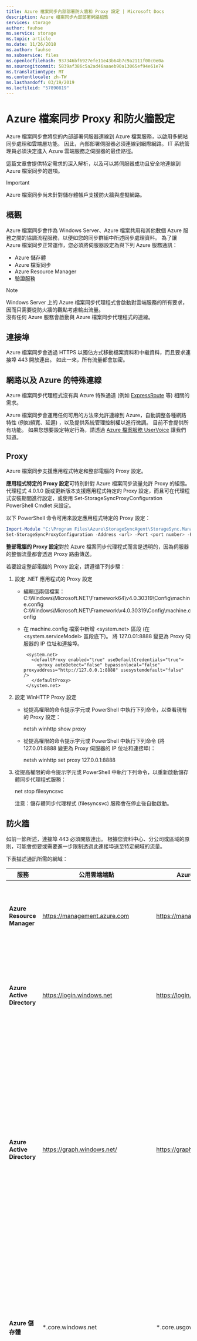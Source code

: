 ```yaml
---
title: Azure 檔案同步內部部署防火牆和 Proxy 設定 | Microsoft Docs
description: Azure 檔案同步內部部署網路組態
services: storage
author: fauhse
ms.service: storage
ms.topic: article
ms.date: 11/26/2018
ms.author: fauhse
ms.subservice: files
ms.openlocfilehash: 937346bf6927efe11e43b64b7c9a2111f00c0e0a
ms.sourcegitcommit: 5839af386c5a2ad46aaaeb90a13065ef94e61e74
ms.translationtype: MT
ms.contentlocale: zh-TW
ms.lasthandoff: 03/19/2019
ms.locfileid: "57890819"
---
```

# <a name="azure-file-sync-proxy-and-firewall-settings"></a>Azure 檔案同步 Proxy 和防火牆設定
Azure 檔案同步會將您的內部部署伺服器連線到 Azure 檔案服務，以啟用多網站同步處理和雲端層功能。 因此，內部部署伺服器必須連線到網際網路。 IT 系統管理員必須決定進入 Azure 雲端服務之伺服器的最佳路徑。

這篇文章會提供特定需求的深入解析，以及可以將伺服器成功且安全地連線到 Azure 檔案同步的選項。

> [!Important]
> Azure 檔案同步尚未針對儲存體帳戶支援防火牆與虛擬網路。

## <a name="overview"></a>概觀
Azure 檔案同步會作為 Windows Server、Azure 檔案共用和其他數個 Azure 服務之間的協調流程服務，以便如您的同步群組中所述同步處理資料。 為了讓 Azure 檔案同步正常運作，您必須將伺服器設定為與下列 Azure 服務通訊：

- Azure 儲存體
- Azure 檔案同步
- Azure Resource Manager
- 驗證服務

> [!Note]  
> Windows Server 上的 Azure 檔案同步代理程式會啟動對雲端服務的所有要求，因而只需要從防火牆的觀點考慮輸出流量。 <br /> 沒有任何 Azure 服務會啟動與 Azure 檔案同步代理程式的連線。

## <a name="ports"></a>連接埠
Azure 檔案同步會透過 HTTPS 以獨佔方式移動檔案資料和中繼資料，而且要求連接埠 443 開放連出。
如此一來，所有流量都會加密。

## <a name="networks-and-special-connections-to-azure"></a>網路以及 Azure 的特殊連線
Azure 檔案同步代理程式沒有與 Azure 特殊通道 (例如 [ExpressRoute](../../expressroute/expressroute-introduction.md) 等) 相關的需求。

Azure 檔案同步會運用任何可用的方法來允許連線到 Azure，自動調整各種網路特性 (例如頻寬、延遲) ，以及提供系統管理控制權以進行微調。 目前不會提供所有功能。 如果您想要設定特定行為，請透過 [Azure 檔案服務 UserVoice](https://feedback.azure.com/forums/217298-storage?category_id=180670) 讓我們知道。

## <a name="proxy"></a>Proxy
Azure 檔案同步支援應用程式特定和整部電腦的 Proxy 設定。

**應用程式特定的 Proxy 設定**可特別針對 Azure 檔案同步流量允許 Proxy 的組態。 代理程式 4.0.1.0 版或更新版本支援應用程式特定的 Proxy 設定，而且可在代理程式安裝期間進行設定，或使用 Set-StorageSyncProxyConfiguration PowerShell Cmdlet 來設定。

以下 PowerShell 命令可用來設定應用程式特定的 Proxy 設定：
```PowerShell
Import-Module "C:\Program Files\Azure\StorageSyncAgent\StorageSync.Management.ServerCmdlets.dll"
Set-StorageSyncProxyConfiguration -Address <url> -Port <port number> -ProxyCredential <credentials>
```
**整部電腦的 Proxy 設定**對於 Azure 檔案同步代理程式而言是透明的，因為伺服器的整個流量都會透過 Proxy 路由傳送。

若要設定整部電腦的 Proxy 設定，請遵循下列步驟： 

1. 設定 .NET 應用程式的 Proxy 設定 

   - 編輯這兩個檔案：  
     C:\Windows\Microsoft.NET\Framework64\v4.0.30319\Config\machine.config  
     C:\Windows\Microsoft.NET\Framework\v4.0.30319\Config\machine.config

   - 在 machine.config 檔案中新增 <system.net> 區段 (在 <system.serviceModel> 區段底下)。  將 127.0.01:8888 變更為 Proxy 伺服器的 IP 位址和連接埠。 
     ```
      <system.net>
        <defaultProxy enabled="true" useDefaultCredentials="true">
          <proxy autoDetect="false" bypassonlocal="false" proxyaddress="http://127.0.0.1:8888" usesystemdefault="false" />
        </defaultProxy>
      </system.net>
     ```

2. 設定 WinHTTP Proxy 設定 

   - 從提高權限的命令提示字元或 PowerShell 中執行下列命令，以查看現有的 Proxy 設定：   

     netsh winhttp show proxy

   - 從提高權限的命令提示字元或 PowerShell 中執行下列命令 (將 127.0.01:8888 變更為 Proxy 伺服器的 IP 位址和連接埠)：  

     netsh winhttp set proxy 127.0.0.1:8888

3. 從提高權限的命令提示字元或 PowerShell 中執行下列命令，以重新啟動儲存體同步代理程式服務： 

      net stop filesyncsvc

      注意：儲存體同步代理程式 (filesyncsvc) 服務會在停止後自動啟動。

## <a name="firewall"></a>防火牆
如前一節所述，連接埠 443 必須開放連出。 根據您資料中心、分公司或區域的原則，可能會想要或需要進一步限制透過此連接埠送至特定網域的流量。

下表描述通訊所需的網域：

| 服務 | 公用雲端端點 | Azure Government 端點 | 使用量 |
|---------|----------------|---------------|------------------------------|
| **Azure Resource Manager** | https://management.azure.com | https://management.usgovcloudapi.net | 任何使用者呼叫 (例如 PowerShell) 都會通過這個 URL，包括初始伺服器註冊呼叫。 |
| **Azure Active Directory** | https://login.windows.net | https://login.microsoftonline.us | Azure Resource Manager 呼叫必須由已驗證的使用者進行。 為了獲致成功，此 URL 用於進行使用者驗證。 |
| **Azure Active Directory** | https://graph.windows.net/ | https://graph.windows.net/ | 在部署 Azure 檔案同步時，將會在訂用帳戶的 Azure Active Directory 中建立服務主體。 針對該目的使用此 URL。 此主體用於將最小權限集合委派給 Azure 檔案同步服務。 執行 Azure 檔案同步之初始設定的使用者，必須是具有訂用帳戶擁有者權限的已驗證使用者。 |
| **Azure 儲存體** | &ast;.core.windows.net | &ast;.core.usgovcloudapi.net | 當伺服器下載檔案時，如果伺服器可以直接與儲存體帳戶中的 Azure 檔案共用通話，就可以更有效率地執行資料移動。 伺服器具有只允許存取目標檔案共用的 SAS 金鑰。 |
| **Azure 檔案同步** | &ast;.one.microsoft.com | &ast;.afs.azure.us | 初始伺服器註冊之後，伺服器會收到該區域中 Azure 檔案同步服務執行個體的區域 URL。 伺服器可以使用 URL 直接且有效率地與處理其同步的執行個體進行通訊。 |
| **Microsoft PKI** | `https://www.microsoft.com/pki/mscorp`<br /><http://ocsp.msocsp.com> | `https://www.microsoft.com/pki/mscorp`<br /><http://ocsp.msocsp.com> | 一旦安裝了 Azure 檔案同步代理程式，系統就會使用 PKI URL 來下載與 Azure 檔案同步服務和 Azure 檔案共用通訊時所需的中繼憑證。 OCSP URL 是用來檢查憑證的狀態。 |

> [!Important]
> 當允許前往 &ast;.one.microsoft.com 的流量時，伺服器可能會有前往同步服務以外的流量。 子網域底下有許多 Microsoft 服務可用。

如果 &ast;.one.microsoft.com 太廣泛，您可只允許對 Azure 檔案同步服務的明確區域執行個體進行通訊，藉此限制伺服器的通訊。 要選擇哪個執行個體，取決於您將伺服器部署及註冊到哪個儲存體同步服務區域。 在下表中，該區域稱為「主要端點 URL」。

基於商務持續性和災害復原 (BCDR) 的理由，您可能已在異地備援 (GRS) 儲存體帳戶中指定 Azure 檔案共用。 如果情況確實如此，則在發生持久的區域中斷時，Azure 檔案共用會容錯移轉至配對的區域。 Azure 檔案同步會使用相同的區域配對作為儲存體。 因此，如果您使用 GRS 儲存體帳戶，則需要啟用其他 URL，以供伺服器向 Azure 檔案同步的配對區域聯繫。下表將此稱為「配對的區域」。 此外，也必須啟用流量管理員設定檔 URL。 這可確保在發生容錯移轉時，網路流量會順暢地重新路由傳送至配對的區域，這個行為在下表中稱為「探索 URL」。

| 雲端  | 區域 | 主要端點 URL | 配對的區域 | 探索 URL |
|--------|--------|----------------------|---------------|---------------|
| 公開 |澳洲東部 | https://kailani-aue.one.microsoft.com | 澳大利亞東南部 | https://kailani-aue.one.microsoft.com |
| 公開 |澳大利亞東南部 | https://kailani-aus.one.microsoft.com | 澳洲東部 | https://tm-kailani-aus.one.microsoft.com |
| 公開 | 加拿大中部 | https://kailani-cac.one.microsoft.com | 加拿大東部 | https://tm-kailani-cac.one.microsoft.com |
| 公開 | 加拿大東部 | https://kailani-cae.one.microsoft.com | 加拿大中部 | https://tm-kailani.cae.one.microsoft.com |
| 公開 | 美國中部 | https://kailani-cus.one.microsoft.com | 美國東部 2 | https://tm-kailani-cus.one.microsoft.com |
| 公開 | 東亞 | https://kailani11.one.microsoft.com | 東南亞 | https://tm-kailani11.one.microsoft.com |
| 公開 | 美國東部 | https://kailani1.one.microsoft.com | 美國西部 | https://tm-kailani1.one.microsoft.com |
| 公開 | 美國東部 2 | https://kailani-ess.one.microsoft.com | 美國中部 | https://tm-kailani-ess.one.microsoft.com |
| 公開 | 北歐 | https://kailani7.one.microsoft.com | 西歐 | https://tm-kailani7.one.microsoft.com |
| 公開 | 東南亞 | https://kailani10.one.microsoft.com | 東亞 | https://tm-kailani10.one.microsoft.com |
| 公開 | 英國南部 | https://kailani-uks.one.microsoft.com | 英國西部 | https://tm-kailani-uks.one.microsoft.com |
| 公開 | 英國西部 | https://kailani-ukw.one.microsoft.com | 英國南部 | https://tm-kailani-ukw.one.microsoft.com |
| 公開 | 西歐 | https://kailani6.one.microsoft.com | 北歐 | https://tm-kailani6.one.microsoft.com |
| 公開 | 美國西部 | https://kailani.one.microsoft.com | 美國東部 | https://tm-kailani.one.microsoft.com |
| 政府 | 美國政府亞利桑那州 | https://usgovarizona01.afs.azure.us | 美國政府德克薩斯州 | https://tm-usgovarizona01.afs.azure.us |
| 政府 | 美國政府德克薩斯州 | https://usgovtexas01.afs.azure.us | 美國政府亞利桑那州 | https://tm-usgovtexas01.afs.azure.us |

- 如果您使用本地備援 (LRS) 或區域備援 (ZRS) 儲存體帳戶，您只需要啟用 [主要端點 URL] 底下所列的 URL。

- 如果您使用異地備援 (GRS) 儲存體帳戶，請啟用三個 URL。

**範例：** 您在 `"West US"` 部署儲存體同步服務，並向其註冊伺服器。 在此案例中，要允許伺服器與之通訊的 URL 是：

> - https://kailani.one.microsoft.com (主要端點：美國西部)
> - https://kailani1.one.microsoft.com (配對的容錯移轉區域：美國東部)
> - https://tm-kailani.one.microsoft.com (主要區域的探索 URL)

## <a name="summary-and-risk-limitation"></a>摘要和風險限制
本文件中稍早的清單包含 Azure 檔案同步目前與其通訊的 URL。 防火牆必須能夠允許輸出至這些網域的流量。 Microsoft 致力於讓這份清單保持最新狀態。

設定網域限制防火牆規則可以提高安全性。 如果使用這些防火牆組態，則必須記住 URL 會新增並甚至可能隨著時間而改變。 請定期查看此文章。

## <a name="next-steps"></a>後續步驟
- [規劃 Azure 檔案同步部署](storage-sync-files-planning.md)
- [部署 Azure 檔案同步](storage-sync-files-deployment-guide.md)
- [監視 Azure 檔案同步](storage-sync-files-monitoring.md)
